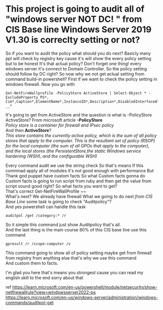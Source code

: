 # This project is going to audit all of "windows server NOT DC! " from CIS Base line Windows Server 2019 V1.30 is correclty setting or not?
So if you want to audit the policy what should you do next? Basicly many ppl will check by registry key cause it's will show the every policy setting but to be honest It's that actual policy?
Don't forget one thing! every windows server it's connect to Domain Controller. So the policy setting should follow by DC right?
So now why we not get actual setting from command build-in powershell?
First if we want to check the policy setting in windows firewall. Now you go with
```
Get-NetFireWallprofile -PolicyStore ActiveStore | Select-Object * -ExcludeProperty PS*, Cim*,Caption*,ElementName*,InstanceID*,Description*,DisabledInterfaceAliases*, __* 
```
It's going to get from ActiveStore and the question is what is -PolicyStore ActiveStore?
From microsoft article **-PolicyStore**   
_Policy store is a container for firewall and IPsec policy_  
And then **ActiveStore**?  
_This store contains the currently active policy, which is the sum of all policy stores that apply to the computer.
This is the resultant set of policy (RSOP) for the local computer (the sum of all GPOs that apply to the computer), 
and the local stores (the PersistentStore,the static Windows service hardening (WSH), and the configurable WSH)_

Every command audit we use the string check So that's means If this commnad apply all of modules it's not good enough with performance
But Thank god puppet have custom facts So what Custom facts gonna do
Custom facts is going to run script from ruby and then get the value from script sound good right?
So what facts you want to get?  
That's correct Get-NetFireWallProfile ~~  
What's next? We already have firewall What we going to do next _from CIS Base Line_ some task is going to check "Auditpolicy"?  
And yes powershell can handle this task
```
auditpol /get /category:* /r
```
So it simple this command just show Auditpolicy that's all.  
And the last thing is the main course 80% of this CIS base line use this command
```
gpresult /r /scope:computer /v
```
This command going to show all of policy setting maybe get from firewall from registry from anything else that's why we use this command  
And custom them to facts.  

    
I'm glad you here that's means you strongest cause you can read my english skill to the end sorry about that  


ref
https://learn.microsoft.com/en-us/powershell/module/netsecurity/show-netfirewallrule?view=windowsserver2022-ps
https://learn.microsoft.com/en-us/windows-server/administration/windows-commands/auditpol-get
